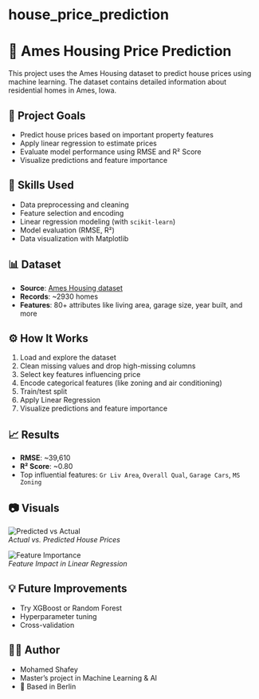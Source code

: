 # house_price_prediction
# 🏡 Ames Housing Price Prediction

This project uses the Ames Housing dataset to predict house prices using machine learning. The dataset contains detailed information about residential homes in Ames, Iowa.

## 📌 Project Goals

- Predict house prices based on important property features
- Apply linear regression to estimate prices
- Evaluate model performance using RMSE and R² Score
- Visualize predictions and feature importance

## 🧠 Skills Used

- Data preprocessing and cleaning
- Feature selection and encoding
- Linear regression modeling (with `scikit-learn`)
- Model evaluation (RMSE, R²)
- Data visualization with Matplotlib

## 📊 Dataset

- **Source**: [Ames Housing dataset](https://www.kaggle.com/datasets/prevek18/ames-housing-dataset)
- **Records**: ~2930 homes
- **Features**: 80+ attributes like living area, garage size, year built, and more

## ⚙️ How It Works

1. Load and explore the dataset
2. Clean missing values and drop high-missing columns
3. Select key features influencing price
4. Encode categorical features (like zoning and air conditioning)
5. Train/test split
6. Apply Linear Regression
7. Visualize predictions and feature importance

## 📈 Results

- **RMSE**: ~39,610
- **R² Score**: ~0.80
- Top influential features: `Gr Liv Area`, `Overall Qual`, `Garage Cars`, `MS Zoning`

## 📷 Visuals

![Predicted vs Actual](./images/actual_vs_predicted.png)  
*Actual vs. Predicted House Prices*

![Feature Importance](./images/feature_importance.png)  
*Feature Impact in Linear Regression*

## 💡 Future Improvements

- Try XGBoost or Random Forest
- Hyperparameter tuning
- Cross-validation

## 🧑‍💻 Author

- Mohamed Shafey  
- Master’s project in Machine Learning & AI  
- 📍 Based in Berlin  
